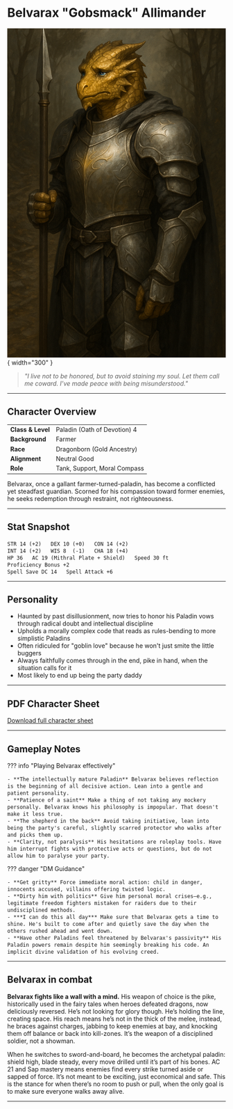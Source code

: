 # Belvarax "Gobsmack" Allimander

![Belvarax "Gobsmack" Allimander](assets/belvarax-gobsmack-allimander.png){ width="300" }

> *"I live not to be honored, but to avoid staining my soul. Let them call me coward. I’ve made peace with being misunderstood."*

---

## Character Overview

|                   |                              |
| ----------------- | ---------------------------- |
| **Class & Level** | Paladin (Oath of Devotion) 4 |
| **Background**    | Farmer         |
| **Race**          | Dragonborn (Gold Ancestry)   |
| **Alignment**     | Neutral Good                 |
| **Role**          | Tank, Support, Moral Compass |

Belvarax, once a gallant farmer-turned-paladin, has become a conflicted yet steadfast guardian. Scorned for his compassion toward former enemies, he seeks redemption through restraint, not righteousness.

---

## Stat Snapshot

```text
STR 14 (+2)   DEX 10 (+0)   CON 14 (+2)
INT 14 (+2)   WIS 8  (-1)   CHA 18 (+4)
HP 36   AC 19 (Mithral Plate + Shield)   Speed 30 ft
Proficiency Bonus +2
Spell Save DC 14   Spell Attack +6
```

---

## Personality

* Haunted by past disillusionment, now tries to honor his Paladin vows through radical doubt and intellectual discipline
* Upholds a morally complex code that reads as rules-bending to more simplistic Paladins
* Often ridiculed for "goblin love" because he won't just smite the little buggers
* Always faithfully comes through in the end, pike in hand, when the situation calls for it
* Most likely to end up being the party daddy

---

## PDF Character Sheet

[Download full character sheet](assets/belvarax-gobsmack-allimander.pdf)

---

## Gameplay Notes

??? info "Playing Belvarax effectively"

	- **The intellectually mature Paladin** Belvarax believes reflection is the beginning of all decisive action. Lean into a gentle and patient personality.
	- **Patience of a saint** Make a thing of not taking any mockery personally. Belvarax knows his philosophy is impopular. That doesn't make it less true.
	- **The shepherd in the back** Avoid taking initiative, lean into being the party's careful, slightly scarred protector who walks after and picks them up. 
	- **Clarity, not paralysis** His hesitations are roleplay tools. Have him interrupt fights with protective acts or questions, but do not allow him to paralyse your party.

??? danger "DM Guidance"

	- **Get gritty** Force immediate moral action: child in danger, innocents accused, villains offering twisted logic.
	- **Dirty him with politics** Give him personal moral crises—e.g., legitimate freedom fighters mistaken for raiders due to their undisciplined methods.
	- ***I can do this all day*** Make sure that Belvarax gets a time to shine. He's built to come after and quietly save the day when the others rushed ahead and went down.
	- **Have other Paladins feel threatened by Belvarax's passivity** His Paladin powers remain despite him seemingly breaking his code. An implicit divine validation of his evolving creed.	

---

## Belvarax in combat 

**Belvarax fights like a wall with a mind.**
His weapon of choice is the pike, historically used in the fairy tales when heroes defeated dragons, now deliciously reversed. He’s not looking for glory though. He’s holding the line, creating space. His reach means he’s not in the thick of the melee, instead, he braces against charges, jabbing to keep enemies at bay, and knocking them off balance or back into kill-zones. It’s the weapon of a disciplined soldier, not a showman.

When he switches to sword-and-board, he becomes the archetypal paladin: shield high, blade steady, every move drilled until it’s part of his bones. AC 21 and Sap mastery means enemies find every strike turned aside or sapped of force. It’s not meant to be exciting, just economical and safe. This is the stance for when there’s no room to push or pull, when the only goal is to make sure everyone walks away alive.

---
